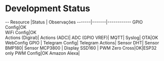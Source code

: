 # Development Status
--
Resource	|Status | Observações
-------|-------|------------
GPIO Config|OK	
WiFi Config|OK	
Actions (Digiral)|
Actions (ADC)|
ADC (GPIO VREF)|
MQTT|
Syslog|
OTA|OK
WebConfig GPIO	|
Telegram Config|
Telegram Actions|
Sensor DHT|
Sensor BMP180|
Sensor MCP3800	|
Display SSD160	|
PWM Zero Cross|OK|ESP32 only
PWM Config|OK
Amazon Alexa|